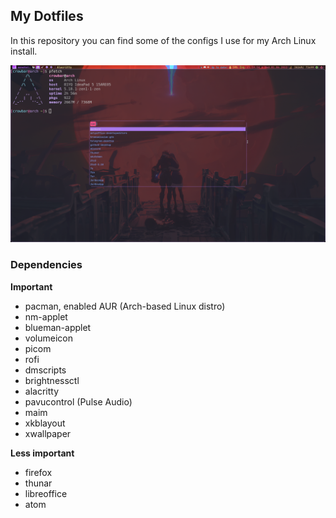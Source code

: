 ## My Dotfiles

In this repository you can find some of the configs I use for my Arch Linux install. 

![This is how it looks like.](/Screenshot.png)

### Dependencies

**Important**
* pacman, enabled AUR (Arch-based Linux distro)
* nm-applet
* blueman-applet
* volumeicon
* picom
* rofi
* dmscripts
* brightnessctl
* alacritty
* pavucontrol (Pulse Audio)
* maim
* xkblayout
* xwallpaper

**Less important**
* firefox
* thunar
* libreoffice
* atom
